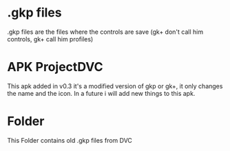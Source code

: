 # .gkp files 

.gkp files are the files where the controls are save
(gk+ don't call him controls, gk+ call him profiles)

# APK ProjectDVC

This apk added in v0.3 it's a modified version of gkp or
gk+, it only changes the name and the icon. In a future
i will add new things to this apk.

# Folder

This Folder contains old .gkp files from DVC
